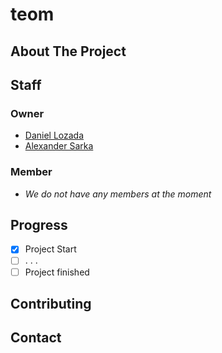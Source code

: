 # teom
## About The Project
## Staff
### Owner
- [Daniel Lozada](https://github.com/dusto2020)
- [Alexander Sarka](https://github.com/alxsrk)
### Member
- _We do not have any members at the moment_
## Progress
- [x] Project Start
- [ ] . . .
- [ ] Project finished
## Contributing
## Contact
